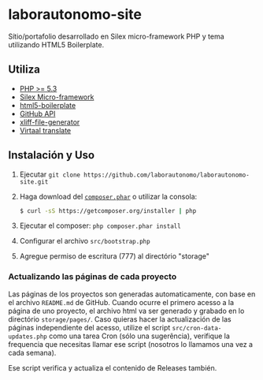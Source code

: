 laborautonomo-site
==================

Sítio/portafolio desarrollado en Silex micro-framework PHP y tema utilizando HTML5 Boilerplate.

Utiliza
-------
* [PHP >= 5.3](https://php.net)
* [Silex Micro-framework](http://silex.sensiolabs.org/)
* [html5-boilerplate](https://github.com/h5bp/html5-boilerplate)
* [GitHub API](https://developer.github.com/v3/)
* [xliff-file-generator](https://github.com/laborautonomo/xliff-file-generator)
* [Virtaal translate](https://github.com/translate/virtaal)

Instalación y Uso
----------------

1. Ejecutar `git clone https://github.com/laborautonomo/laborautonomo-site.git`

2. Haga download del [`composer.phar`](https://getcomposer.org/composer.phar) o utilizar la consola:

    ``` sh
    $ curl -sS https://getcomposer.org/installer | php
    ```

3. Ejecutar el composer: `php composer.phar install`

4. Configurar el archivo `src/bootstrap.php`

5. Agregue permiso de escritura (777) al directório "storage"

### Actualizando las páginas de cada proyecto
Las páginas de los proyectos son generadas automaticamente, con base en el archivo `README.md` de GitHub. Cuando ocurre el primero acesso a la página de uno proyecto, el archivo html va ser generado y grabado en lo directório `storage/pages/`. 
Caso quieras hacer la actualización de las páginas independiente del acesso, utilize el script `src/cron-data-updates.php` como una tarea Cron (sólo una sugerência), verifique la frequencia que necesitas llamar ese script (nosotros lo llamamos una vez a cada semana).

Ese script verifica y actualiza el contenido de Releases también.